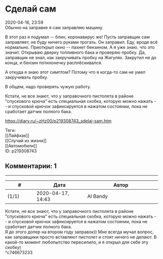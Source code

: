 Сделай сам
==========

  
2020-04-16, 23:59  
 Обычно на заправке я сам заправляю машину.   
   
 В этот раз я подумал -- блин, коронавирус же! Пусть заправщик сам заправляет, не буду ничего руками трогать. Он заправил. Еду, вроде всё нормально. Приоткрыл окно -- пахнет бензином. А я уже знаю. что это значит. Открываю дверку топливного бака и проверяю пробку. Да, заправщик не знал, как закручивать пробку на Жигулях. Закрутил не до конца, и бензин потихонечку расплёскивался.   
   
 А откуда я знаю этот симптом? Потому что я когда-то сам не умел закручивать пробку.   
   
 В общем, надо проверять чужую работу.   
   
  Кстати, не все знают, что у заправочного пистолета в районе "спускового крюча" есть специальная скобка, которую можно нажать -- и спусковой крючок зафиксируется в нажатом состоянии, пока не сработает датчик полного бака.    
   
   
  
<https://diary.ru/~zHz00/p219308743_sdelaj-sam.htm>  
  
Теги:  
[[Лайфхак]]  
[[Случай из жизни]]  
[[Автомобили]]  
ID: p219308743  


Комментарии: 1
--------------

  


---



|         #         |              Дата              |                     Автор                     |           ID           |
| --- | --- | --- | --- |
| (1/1) | 2020-04-17, 14:43 | Al Bandy | c746673233 |

  
  Кстати, не все знают, что у заправочного пистолета в районе "спускового крюча" есть специальная скобка, которую можно нажать -- и спусковой крючок зафиксируется в нажатом состоянии, пока не сработает датчик полного бака.    
 Я до этого допер на втором году заправок)) Мне всегда мучал вопрос, как заправщики просто вставляют пистолет и стоят ничего не делают. В какой-то момент любопытство пересилило, и я открыл для себя эту скобку)   
 ^c746673233
